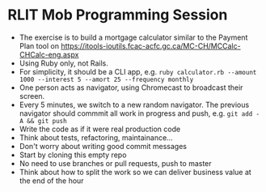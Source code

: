 # RLIT Mob Programming Session

* The exercise is to build a mortgage calculator similar to the Payment Plan tool on https://itools-ioutils.fcac-acfc.gc.ca/MC-CH/MCCalc-CHCalc-eng.aspx
* Using Ruby only, not Rails.
* For simplicity, it should be a CLI app, e.g. `ruby calculator.rb --amount 1000 --interest 5 --amort 25 --frequency monthly`
* One person acts as navigator, using Chromecast to broadcast their screen.
* Every 5 minutes, we switch to a new random navigator. The previous navigator should commmit all work in progress and push, e.g. `git add -A && git push`
* Write the code as if it were real production code
* Think about tests, refactoring, maintainance...
* Don't worry about writing good commit messages
* Start by cloning this empty repo
* No need to use branches or pull requests, push to master
* Think about how to split the work so we can deliver business value at the end of the hour
